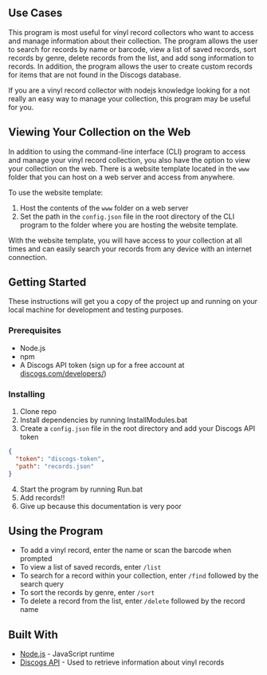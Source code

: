 ## Use Cases

This program is most useful for vinyl record collectors who want to access and manage information about their collection. 
The program allows the user to search for records by name or barcode, view a list of saved records, sort records by genre, delete records from the list, and add song information to records. 
In addition, the program allows the user to create custom records for items that are not found in the Discogs database.

If you are a vinyl record collector with nodejs knowledge looking for a not really an easy way to manage your collection, this program may be useful for you.

## Viewing Your Collection on the Web

In addition to using the command-line interface (CLI) program to access and manage your vinyl record collection, you also have the option to view your collection on the web. 
There is a website template located in the `www` folder that you can host on a web server and access from anywhere.

To use the website template:

1. Host the contents of the `www` folder on a web server
2. Set the path in the `config.json` file in the root directory of the CLI program to the folder where you are hosting the website template.

With the website template, you will have access to your collection at all times and can easily search your records from any device with an internet connection.

## Getting Started

These instructions will get you a copy of the project up and running on your local machine for development and testing purposes. 

### Prerequisites

- Node.js
- npm
- A Discogs API token (sign up for a free account at [discogs.com/developers/](https://www.discogs.com/developers/))

### Installing
1. Clone repo
2. Install dependencies by running InstallModules.bat
3. Create a `config.json` file in the root directory and add your Discogs API token
```json
{
  "token": "discogs-token",
  "path": "records.json"
}
```
4. Start the program by running Run.bat
5. Add records!!
6. Give up because this documentation is very poor


## Using the Program

- To add a vinyl record, enter the name or scan the barcode when prompted
- To view a list of saved records, enter `/list`
- To search for a record within your collection, enter `/find` followed by the search query
- To sort the records by genre, enter `/sort`
- To delete a record from the list, enter `/delete` followed by the record name

## Built With

- [Node.js](https://nodejs.org/) - JavaScript runtime
- [Discogs API](https://www.discogs.com/developers/) - Used to retrieve information about vinyl records





